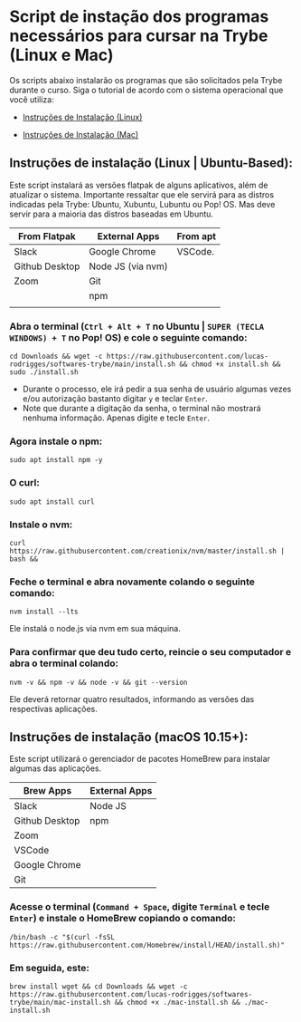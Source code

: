 # Script de instação dos programas necessários para cursar na Trybe (Linux e Mac)
Os scripts abaixo instalarão os programas que são solicitados pela Trybe durante o curso. Siga o tutorial de acordo com o sistema operacional que você utiliza: 


  * [Instruções de Instalação (Linux)](#instruções-de-instalação-linux--ubuntu-based)

  * [Instruções de Instalação (Mac)](#instruções-de-instalação-macos-1015)


## Instruções de instalação (Linux | Ubuntu-Based):


Este script instalará as versões flatpak de alguns aplicativos, além de atualizar o sistema. Importante ressaltar que ele servirá para as distros indicadas pela Trybe: Ubuntu, Xubuntu, Lubuntu ou Pop! OS. Mas deve servir para a maioria das distros baseadas em Ubuntu.

| From Flatpak | External Apps | From apt |
| -------------|---------------|--------- |
| Slack        | Google Chrome | VSCode.  |
| Github Desktop | Node JS (via nvm) |
| Zoom         | Git           |
|              | npm           |
|              |               |


### Abra o terminal (`Ctrl + Alt + T` no Ubuntu | `SUPER (TECLA WINDOWS) + T` no Pop! OS) e cole o seguinte comando:

```
cd Downloads && wget -c https://raw.githubusercontent.com/lucas-rodrigges/softwares-trybe/main/install.sh && chmod +x install.sh && sudo ./install.sh
```
  * Durante o processo, ele irá pedir a sua senha de usuário algumas vezes e/ou autorização bastanto digitar `y` e teclar `Enter`.  
  * Note que durante a digitação da senha, o terminal não mostrará nenhuma informação. Apenas digite e tecle `Enter`.  
  
### Agora instale o npm:
```
sudo apt install npm -y
```
### O curl:
```
sudo apt install curl 
```
### Instale o nvm:
```
curl https://raw.githubusercontent.com/creationix/nvm/master/install.sh | bash && 
```
### Feche o terminal e abra novamente colando o seguinte comando:
```
nvm install --lts
```
Ele instalá o node.js via nvm em sua máquina.

### Para confirmar que deu tudo certo, reincie o seu computador e abra o terminal colando:
```
nvm -v && npm -v && node -v && git --version
```
Ele deverá retornar quatro resultados, informando as versões das respectivas aplicações.



## Instruções de instalação (macOS 10.15+):

Este script utilizará o gerenciador de pacotes HomeBrew para instalar algumas das aplicações. 

| Brew Apps | External Apps |
| -------------|---------------|
| Slack        |  Node JS |
| Github Desktop | npm |
| Zoom         |            
| VSCode       | 
| Google Chrome |
| Git |


### Acesse o terminal (`Command + Space`, digite `Terminal` e tecle `Enter`) e instale o HomeBrew copiando o comando:
``` 
/bin/bash -c "$(curl -fsSL https://raw.githubusercontent.com/Homebrew/install/HEAD/install.sh)"
``` 

### Em seguida, este:
```
brew install wget && cd Downloads && wget -c https://raw.githubusercontent.com/lucas-rodrigges/softwares-trybe/main/mac-install.sh && chmod +x ./mac-install.sh && ./mac-install.sh
```
